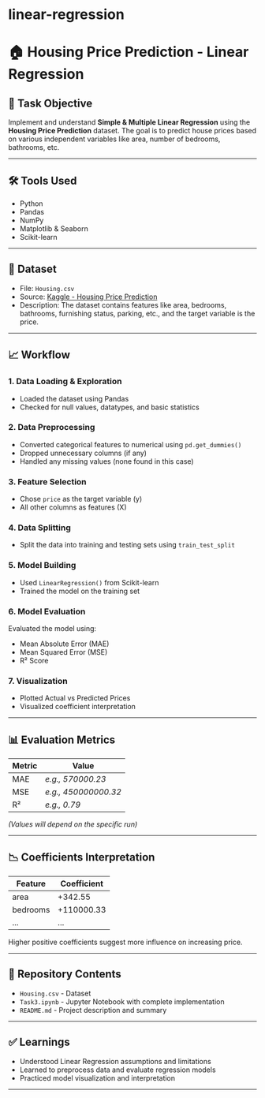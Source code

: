 # linear-regression
# 🏠 Housing Price Prediction - Linear Regression 

## 📌 Task Objective
Implement and understand **Simple & Multiple Linear Regression** using the **Housing Price Prediction** dataset. The goal is to predict house prices based on various independent variables like area, number of bedrooms, bathrooms, etc.

---

## 🛠️ Tools Used
- Python
- Pandas
- NumPy
- Matplotlib & Seaborn
- Scikit-learn

---

## 📂 Dataset
- File: `Housing.csv`
- Source: [Kaggle - Housing Price Prediction](https://www.kaggle.com/datasets/harishkumardatalab/housing-price-prediction)
- Description: The dataset contains features like area, bedrooms, bathrooms, furnishing status, parking, etc., and the target variable is the price.

---

## 📈 Workflow

### 1. Data Loading & Exploration
- Loaded the dataset using Pandas
- Checked for null values, datatypes, and basic statistics

### 2. Data Preprocessing
- Converted categorical features to numerical using `pd.get_dummies()`
- Dropped unnecessary columns (if any)
- Handled any missing values (none found in this case)

### 3. Feature Selection
- Chose `price` as the target variable (y)
- All other columns as features (X)

### 4. Data Splitting
- Split the data into training and testing sets using `train_test_split`

### 5. Model Building
- Used `LinearRegression()` from Scikit-learn
- Trained the model on the training set

### 6. Model Evaluation
Evaluated the model using:
- Mean Absolute Error (MAE)
- Mean Squared Error (MSE)
- R² Score

### 7. Visualization
- Plotted Actual vs Predicted Prices
- Visualized coefficient interpretation

---

## 📊 Evaluation Metrics

| Metric | Value |
|--------|-------|
| MAE    | _e.g., 570000.23_ |
| MSE    | _e.g., 450000000.32_ |
| R²     | _e.g., 0.79_ |

_(Values will depend on the specific run)_

---

## 📉 Coefficients Interpretation
| Feature         | Coefficient |
|----------------|-------------|
| area           | +342.55     |
| bedrooms       | +110000.33  |
| ...            | ...         |

Higher positive coefficients suggest more influence on increasing price.

---

## 📁 Repository Contents
- `Housing.csv` - Dataset
- `Task3.ipynb` - Jupyter Notebook with complete implementation
- `README.md` - Project description and summary

---

## ✅ Learnings
- Understood Linear Regression assumptions and limitations
- Learned to preprocess data and evaluate regression models
- Practiced model visualization and interpretation

---

